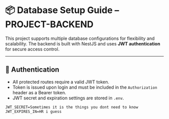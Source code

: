# 📦 Database Setup Guide – PROJECT-BACKEND

This project supports multiple database configurations for flexibility and scalability. The backend is built with NestJS and uses **JWT authentication** for secure access control.

---

## 🔐 Authentication

- All protected routes require a valid JWT token.
- Token is issued upon login and must be included in the `Authorization` header as a Bearer token.
- JWT secret and expiration settings are stored in `.env`.

```env
JWT_SECRET=Sometimes it is the things you dont need to know
JWT_EXPIRES_IN=HR i guess
```
